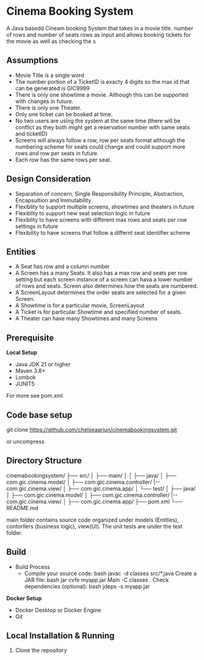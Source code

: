 # Cinema Booking System
A Java basedd Cineam booking System that takes in a movie title. number of rows and number of seats rows as input and allows booking tickets for the movie as well as checking the s

## Assumptions
- Movie Title is a single word
- The number portion of a TicketID is exacty 4 digits so the max id that can be generated is GIC9999
- There is only one showtime a movie. Although this can be supported with changes in future.
- There is only one Theater.
- Only one ticket can be booked at time.
- No two users are using the system at the same time (there will be conflict as they both might get a reservation number with same seats and ticketID)
- Screens will always follow a row, row per seats format although the numbering scheme for seats could change and could support more rows and row per seats in future.
- Each row has the same rows per seat.

## Design Consideration
- Separation of concern, Single Responsibility Principle, Abstraction, Encapsultion and Immutability
- Flexiblity to support multiple screens, showtimes and theaters in future
- Flexiblity to support new seat selection logic in future
- Flexiblity to have screens with different max rows and seats per row settings in future
- Flexibility to have screens that follow a differnt seat identifier scheme

## Entities
- A Seat has row and a column number
- A Screen has a many Seats. It also has a max row and seats per row setting but each screen instance of a screen can hava a lower number of rows and seats. Screen also determines how the seats are numbered.
- A ScreenLayout determines the order seats are selected for a given Screen. 
- A Showtime is for a particular movie, ScreenLayout 
- A Ticket is for particular Showtime and specified number of seats.
- A Theater can have many Showtimes and many Screens

## Prerequisite

**Local Setup**
- Java JDK 21 or higher
- Maven 3.8+
- Lombok
- JUNIT5

For more see pom.xml

## Code base setup
git clone https://github.com/chelseaarjun/cinemabookingsystem.git

or uncompress

## Directory Structure
cinemabookingsystem/
├── src/
│   ├── main/
│   │   ├── java/
│           ├── com.gic.cinema.model/
│           ├── com.gic.cinema.controller/
            |-- com.gic.cinema.view/
│           ├── com.gic.cinema.app/ 
│   └── test/
│       ├── java/
│           ├── com.gic.cinema.model/
│           ├── com.gic.cinema.controller/
            |-- com.gic.cinema.view/
│           ├── com.gic.cinema.app/
├── pom.xml
└── README.md

main folder contains source code organized under models (Entities), contorllers (business logic), view(UI). The unit tests are under the test folder.

## Build
- Build Process
  - Compile your source code:
bash
javac -d classes src/*.java
Create a JAR file:
bash
jar cvfe myapp.jar Main -C classes .
Check dependencies (optional):
bash
jdeps -s myapp.jar

**Docker Setup**
- Docker Desktop or Docker Engine
- Git

## Local Installation & Running

1. Clone the repository
